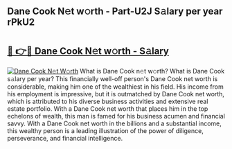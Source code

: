 ## Dane Cook N𝚎t w𝚘rth - Part-U2J S𝚊lary per year rPkU2

# <h2><a href="http://gc0d1px.nevu.top/?p=Dane+Cook">🔗 👉🔴 Dane Cook N𝚎t w𝚘rth - S𝚊lary</a></h2>

[![Dane Cook N𝚎t W𝚘rth](https://i.imgur.com/Oavwk0R.jpeg)](http://gc0d1px.nevu.top/?p=Dane+Cook)
What is Dane Cook n𝚎t w𝚘rth? What is Dane Cook s𝚊lary per year?
This financially well-off person's Dane Cook net worth is considerable, making him one of the wealthiest in his field. His income from his employment is impressive, but it is outmatched by Dane Cook net worth, which is attributed to his diverse business activities and extensive real estate portfolio. With a Dane Cook net worth that places him in the top echelons of wealth, this man is famed for his business acumen and financial savvy. With a Dane Cook net worth in the billions and a substantial income, this wealthy person is a leading illustration of the power of diligence, perseverance, and financial intelligence.
